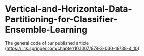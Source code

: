 # Vertical-and-Horizontal-Data-Partitioning-for-Classifier-Ensemble-Learning
The general code of our published article (https://link.springer.com/chapter/10.1007/978-3-030-19738-4_10)
